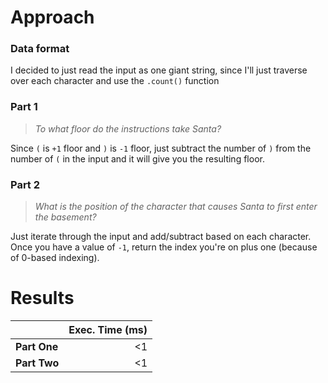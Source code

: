 # Approach
### Data format

I decided to just read the input as one giant string, since I'll just traverse over each character and use the `.count()`
function

### Part 1
> _To what floor do the instructions take Santa?_

Since `(` is `+1` floor and `)` is `-1` floor, just subtract the number of `)` from the number of `(` in the input
and it will give you the resulting floor.

### Part 2
> _What is the position of the character that causes Santa to first enter the basement?_

Just iterate through the input and add/subtract based on each character. Once you have a value of `-1`, return the
index you're on plus one (because of 0-based indexing).

# Results

|              | Exec. Time (ms) |
|--------------|----------------:|
| **Part One** |              <1 |
| **Part Two** |              <1 |
